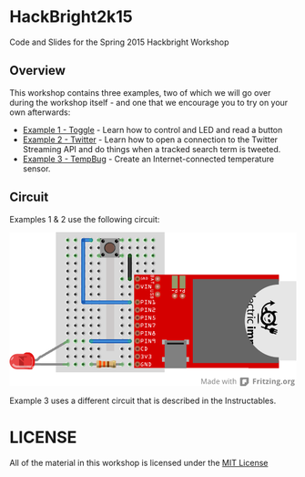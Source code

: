 # HackBright2k15
Code and Slides for the Spring 2015 Hackbright Workshop

## Overview
This workshop contains three examples, two of which we will go over during the workshop itself - and one that we encourage you to try on your own afterwards:

- [Example 1 - Toggle](./toggle) - Learn how to control and LED and read a button
- [Example 2 - Twitter](./twitter) - Learn how to open a connection to the Twitter Streaming API and do things when a tracked search term is tweeted.
- [Example 3 - TempBug](www.instructables.com/id/TempBug-internet-connected-thermometer/) - Create an Internet-connected temperature sensor.

## Circuit
Examples 1 & 2 use the following circuit:

![Fritzing Circuit Diagram](./images/button-led.png)

Example 3 uses a different circuit that is described in the Instructables.

# LICENSE
All of the material in this workshop is licensed under the [MIT License](./LICENSE)
